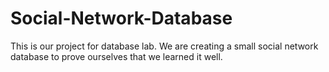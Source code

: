 Social-Network-Database
=======================

This is our project for database lab. We are creating a small social network database to prove ourselves that we learned it well.